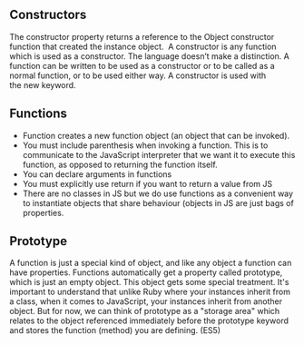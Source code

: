 ## Constructors
The constructor property returns a reference to the Object constructor function that created the instance object. 
A constructor is any function which is used as a constructor. The language doesn’t make a distinction. A function can be written to be used as a constructor or to be called as a normal function, or to be used either way. A constructor is used with the new keyword. 

## Functions
* Function creates a new function object (an object that can be invoked).
* You must include parenthesis when invoking a function. This is to communicate to the JavaScript interpreter that we want it to execute this function, as opposed to returning the function itself.
* You can declare arguments in functions
* You must explicitly use return if you want to return a value from JS
* There are no classes in JS but we do use functions as a convenient way to instantiate objects that share behaviour (objects in JS are just bags of properties.


## Prototype
A function is just a special kind of object, and like any object a function can have properties. Functions automatically get a property called prototype, which is just an empty object. This object gets some special treatment.
It's important to understand that unlike Ruby where your instances inherit from a class, when it comes to JavaScript, your instances inherit from another object. But for now, we can think of prototype as a "storage area" which relates to the object referenced immediately before the prototype keyword and stores the function (method) you are defining.
(ES5)
